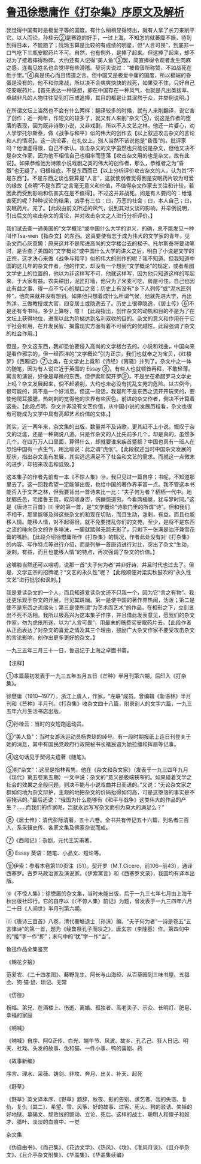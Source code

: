 # [鲁迅徐懋庸作《打杂集》序原文及解析](https://www.vrrw.net/wx/8609.html)

我觉得中国有时是极爱平等的国度。有什么稍稍显得特出，就有人拿了长刀来削平它。以人而论，孙桂云②是赛跑的好手，一过上海，不知怎的就萎靡不振，待到到得日本，不能跑了；阮玲玉算是比较的有成绩的明星，但“人言可畏”，到底非一口气吃下三瓶安眠药片不可。自然，也有例外，是捧了起来。但这捧了起来，却不过为了接着摔得粉碎。大约还有人记得“美人鱼”③罢，简直捧得令观者发生肉麻之感，连看见姓名也会觉得有些滑稽。契诃夫说过：“被昏蛋所称赞，不如战死在他手里。”④真是伤心而且悟道之言。但中国又是极爱中庸的国度，所以极端的昏蛋是没有的，他不和你来战，所以决不会爽爽快快的战死，如果受不住，只好自己吃安眠药片。【首先表达一种感想，即在中国存在一种风气，也就是凡出类拔萃、卓越非凡的人物往往受到打压或追捧，其目的都是让其泯然于众，并举例说明。】



在所谓文坛上当然也不会有什么两样：翻译较多的时候，就有人来削翻译，说它害了创作；近一两年，作短文的较多了，就又有人来削“杂文”⑤，说这是作者的堕落的表现，因为既非诗歌小说，又非戏剧，所以不入文艺之林。他还一片婆心，劝人学学托尔斯泰，做《战争与和平》似的伟大的创作去【以上叙述攻击杂文的言论和人的情况】。这一流论客，在礼仪上，别人当然不该说他是“昏蛋”的。批评家吗？他谦虚得很，自己不承认。攻击杂文的文字虽然也只能说是杂文，但他又决不是杂文作家，因为他不相信自己也相率而堕落【攻击杂文用的也是杂文，故有此说】。如果恭维他为诗歌小说戏剧之类的伟大的创作者，那么，恭维者之为“昏蛋”也无疑了。归根结底，不是东西而已【以上分析评价攻击杂文的人，认为其“不是东西”】。不是东西之谈也要算是“人言”，这就使弱者觉得倒是安眠药片较为可爱的缘故【点明“不是东西”之言毫无意义和价值，不值得杂文作家去关注和计较，若因此而受到影响和伤害实在是不值得】。不过这并非战死。问是有人要问的：给谁害死的呢？种种议论的结果，凶手有三位：曰，万恶的社会；曰，本人自己；曰，安眠药片。完了。【此段由前文所述的风气，说到其对文谈的影响，并举例说明，引出后文的攻击杂文的言论，并对攻击杂文之人进行分析评价。】

我们试去查一通美国的“文学概论”或中国什么大学的讲义，的确，总不能发见一种叫作Tsa-wen【指杂文】的东西。这真要使有志于成为伟大的文学家的青年，见杂文而心灰意懒：原来这并不是爬进高尚的文学楼台去的梯子。托尔斯泰将要动笔时，是否查了美国的“文学概论”或中国什么大学的讲义之后，明白了小说是文学的正宗，这才决心来做《战争与和平》似的伟大的创作的呢？我不知道。但我知道中国的这几年的杂文作者，他的作文，却没有一个想到“文学概论”的规定，或者希图文学史上的位置的，他以为非这样写不可，他就这样写，因为他只知道这样的写起来，于大家有益。农夫耕田，泥匠打墙，他只为了米麦可吃，房屋可住，自己也因此有益之事，得一点不亏心的糊口之资；历史上有没有“乡下人列传”或“泥水匠列传”，他向来就并没有想到。如果他只想着成什么所谓气候，他就先进大学，再出外洋，三做教授或大官，四变居士或隐逸去了。历史上很尊隐逸，《居士传》⑥不是还有专书吗，多少上算呀，噫！【此段指出，创作杂文的动机和目的不是为了在文坛上获得地位，进而以此为阶梯达到名利双收的目的。杂文的意义和作用在于它于社会有用，在开发民智、揭露现实方面有着不可替代的优越性。此段强调了杂文的社会作用。】

但是，杂文这东西，我却恐怕要侵入高尚的文学楼台去的。小说和戏曲，中国向来是看作邪宗的，但一经西洋的“文学概论”引为正宗，我们也就奉之为宝贝，《红楼梦》《西厢记》⑦之类，在文学史上竟和《诗经》《离骚》并列了。杂文中之一体的随笔，因为有人说它近于英国的 Essay ⑧，有些人也就顿首再拜，不敢轻薄。寓言和演说，好像是卑微的东西，但伊索和契开罗⑨，不是坐在希腊罗马文学史上吗？杂文发展起来，倘不赶紧削，大约也未必没有扰乱文苑的危险。以古例今，很可能的，真不是一个好消息。但这一段话，我是和不是东西之流开开玩笑的，要使他爬耳搔腮，热剌剌的觉得他的世界有些灰色。前进的杂文作者，倒决不计算着这些。【此段点明，杂文并非没有文艺价值，从中国小说的发展历程看，杂文也很有可能成为文学中具有高超艺术价值的文体。】

其实，近一两年来，杂文集的出版，数量并不及诗歌，更其赶不上小说，慨叹于杂文的泛滥，还是一种胡说八道。只是作杂文的人比先前多几个，却是真的，虽然多几个，在四万万人口里面，算得什么，却就要谁来疾首蹙额？中国也真有一班人在恐怕中国有一点生气，用比喻说：此之谓“虎伥”。【此段叙述当时中国杂文发展的现状，指出杂文虽有发展，其实远远满足不了社会和文艺的需求。而就这一点微末的进步，却招来攻击和诋毁。】

这本集子的作者先前有一本《不惊人集》⑩，我只见过一篇自序；书呢，不知道那里去了。这一回我希望一定能够出版，也给中国的著作界丰富一点。我不管这本书能否入于文艺之林，但我要背出一首诗来比一比：“夫子何为者？栖栖一代中。地犹鄹氏邑，宅接鲁王宫。叹凤嗟身否，伤麟怨道穷。今看两楹奠，犹与梦时同。”这是《唐诗三百首》⑾ 里的第一首，是“文学概论”诗歌门里的所谓“诗”。但和我们不相干，那里能够及得这些杂文的和现在切贴，而且生动，泼剌，有益，而且也能移人情。能移人情，对不起得很，就不免要搅乱你们的文苑，至少，是将不是东西之流的唾向杂文的许多唾沫，一脚就踏得无踪无影了，只剩下一张满是油汗兼雪花膏的嘴脸。【此段介绍徐懋庸所作《打杂集》的情况，作者此处没有对《打杂集》的内容、写作特点等进行介绍，而是列举一首唐诗进行对比，突出了杂文“生动，泼剌，有益，而且也能移人情”的特点，再次强调了杂文的价值。】

这嘴脸当然还可以唠叨，说那一首“夫子何为者”并非好诗，并且时代也过去了。但是，文学正宗的招牌呢？“文艺的永久性”呢？【此段顺便对梁实秋鼓吹的“永久性文艺”进行批驳和讽刺。】

我是爱读杂文的一个人，而且知道爱读杂文还不只我一个，因为它“言之有物”。我还更乐观于杂文的开展，日见其斑斓。第一是使中国的著作界热闹，活泼；第二是使不是东西之流缩头；第三是使所谓“为艺术而艺术”的作品，在相形之下，立刻显出不死不活相。我所以极高兴为这本集子作序，并且借此发表意见，愿我们的杂文作家，勿为虎伥所迷，以为“人言可畏”，用最末的稿费买安眠药片去。【此段作者从正面表达了对杂文的喜爱之情及其三个理由，鼓励广大杂文作家不要受攻击杂文的言论影响，创作出更多更好的杂文。】

一九三五年三月三十一日，鲁迅记于上海之卓面书斋。





【注释】

①本篇最初发表于一九三五年五月五日《芒种》半月刊第六期，后印入《打杂集》。

徐懋庸（1910─1977），浙江上虞人，作家，“左联”成员。曾编辑《新语林》半月刊和《芒种》半月刊。《打杂集》收杂文四十八篇，附录别人的文字六篇，一九三五年六月生活书店出版。

②孙桂云：当时的女短跑运动员。

③“美人鱼”：当时女游泳运动员杨秀琼的绰号。有一段时期报纸上连日刊登关于她的消息，其中有国民党政府行政院秘书长褚民谊为她拉缰和挥扇等记事。

④这句话见于契诃夫遗著《随笔》。

⑤削“杂文”：这里是指林希隽，他在《杂文和杂文家》（发表于一九三四年九月《现代》第五卷第五期）一文中说：杂文的“意义是极端狭窄的。如果碰着文学之社会的效果之全般问题，则决不能与小说戏曲并日而语的。”又说：“无论杂文家之群如何地为杂文辩护，主观的地把杂文的价码抬得如何高，可是这堕落的事实是不容掩讳的。”最后还说：“俄国为什么能够有《和平与战争》这类伟大的作品的产生？……而我们的作家呢，岂就永远写写杂文而引为莫大的满足么？”

⑥《居士传》：清代彭际清著，五十六卷。全书共有传记五十六篇，列名者三百人，系采辑史传、各家文集及佛家杂说而成。

⑦《西厢记》：杂剧，元代王实甫著。

⑧ Essay 英语：随笔、小品文、短论等。

⑨伊索：参看本卷第110页注〔51〕。契开罗（M.T.Cicero，前106─前43），通译西塞罗。古罗马政治家及演说家。《伊索寓言》和《西塞罗文录》，我国均有译本出版。

⑩《不惊人集》：徐懋庸的杂文集，当时未能出版，后于一九三七年七月由上海千秋出版社印行。它的自序以《〈不惊人集〉前记》为题，曾发表于一九三四年六月二十日《人间世》半月刊第六期。

⑾《唐诗三百首》八卷，清代蘅塘退士（孙洙）编。“夫子何为者”一诗是卷五“五言律诗”的第一首，题为《经鲁祭孔子而叹之》，唐玄宗（李隆基）作。第四句中的“接”字一作“即”；末句中的“犹”字一作“当”。

鲁迅作品全集鉴赏

《朝花夕拾》

范爱农、《二十四孝图》、藤野先生、阿长与山海经、从百草园到三味书屋、五猖会、狗·猫·鼠、琐记、无常

《仿徨》

祝福、弟兄、在酒楼上、伤逝、离婚、孤独者、高老夫子、示众、长明灯、肥皂、幸福的家庭

《呐喊》

《呐喊》自序、阿Q正传、白光、端午节、风波、故乡、孔乙己、狂人日记、明天、社戏、头发的故事、兔和猫、一件小事、鸭的喜剧、药

《故事新编》

序言、理水、采薇、铸剑、非攻、奔月、出关、补天、起死

《野草》

《野草》英文译本序、《野草》题辞、秋夜、影的告别、求乞者、我的失恋、复仇、复仇〔其二〕、希望、雪、风筝、好的故事、过客、死火、狗的驳诘、失掉的好地狱、墓碣文、颓败线的颤动、立论、死后、这样的战士、聪明人和傻子和奴才、腊叶、淡淡的血痕中、一觉

杂文集

《伪自由书》、《而己集》、《花边文学》、《热风》、《坟》、《准风月谈》、《且介亭杂文》、《且介亭杂文附集》、《华盖集》、《华盖集续编》

